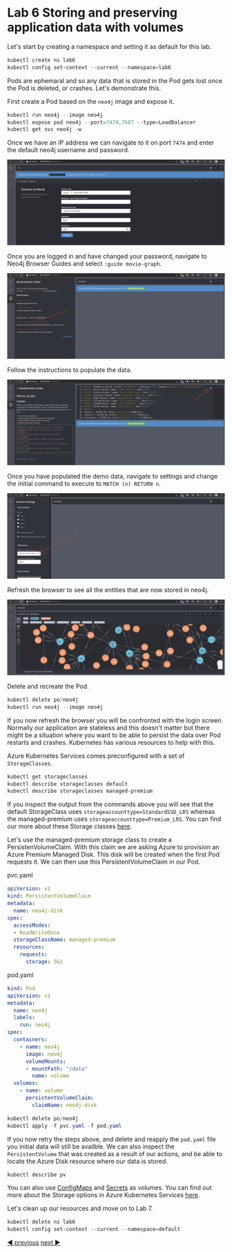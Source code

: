 # Lab 6 Storing and preserving application data with volumes

Let's start by creating a namespace and setting it as default for this lab.

```powershell
kubectl create ns lab6
kubectl config set-context --current --namespace=lab6
```

Pods are ephemaral and so any data that is stored in the Pod gets lost once the Pod is deleted, or crashes. Let's demonstrate this.

First create a Pod based on the `neo4j` image and expose it.

```powershell
kubectl run neo4j --image neo4j 
kubectl expose pod neo4j --port=7474,7687 --type=LoadBalancer
kubectl get svc neo4j -w
```

Once we have an IP address we can navigate to it on port `7474` and enter the default neo4j username and password.

![Neo4j setup](images/neo4j_setup_1.png)

Once you are logged in and have changed your password, navigate to Neo4j Browser Guides and select `:guide movie-graph`.

![Neo4j setup](images/neo4j_setup_2.png)

Follow the instructions to populate the data.

![Neo4j setup](images/neo4j_setup_3.png)

Once you have populated the demo data, navigate to settings and change the initial command to execute to `MATCH (n) RETURN n`.

![Neo4j setup](images/neo4j_setup_4.png)

Refresh the browser to see all the entities that are now stored in neo4j.

![Neo4j setup](images/neo4j_setup_5.png)

Delete and recreate the Pod.

```powershell
kubectl delete po/neo4j
kubectl run neo4j --image neo4j 
```

If you now refresh the browser you will be confronted with the login screen. Normally our application are stateless and this doesn't matter but there might be a situation where you want to be able to persist the data over Pod restarts and crashes. Kubernetes has various resources to help with this.

Azure Kubernetes Services comes preconfigured with a set of `StorageClasses`.

```powershell
kubectl get storageclasses  
kubectl describe storageclasses default
kubectl describe storageclasses managed-premium
```

If you inspect the output from the commands above you will see that the default StorageClass uses  `storageaccounttype=StandardSSD_LRS` whereas the managed-premium uses `storageaccounttype=Premium_LRS`. You can find our more about these Storage classes [here](https://docs.microsoft.com/en-us/azure/aks/concepts-storage#storage-classes).

Let's use the managed-premium storage class to create a PersistenVolumeClaim. With this claim we are asking Azure to provision an Azure Premium Managed Disk. This disk will be created when the first Pod requests it. We can then use this PersistentVolumeClaim in our Pod.

pvc.yaml

```yaml
apiVersion: v1
kind: PersistentVolumeClaim
metadata:
  name: neo4j-disk
spec:
  accessModes:
  - ReadWriteOnce
  storageClassName: managed-premium
  resources:
    requests:
      storage: 5Gi
```

pod.yaml

```yaml
kind: Pod
apiVersion: v1
metadata:
  name: neo4j
  labels:
    run: neo4j
spec:
  containers:
    - name: neo4j
      image: neo4j
      volumeMounts:
      - mountPath: "/data"
        name: volume
  volumes:
    - name: volume
      persistentVolumeClaim:
        claimName: neo4j-disk
```

```powershell
kubectl delete po/neo4j
kubectl apply -f pvc.yaml -f pod.yaml
```

If you now retry the steps above, and delete and reapply the `pod.yaml` file you initial data will still be availble. We can also inspect the `PersistentVolume` that was created as a result of our actions, and be able to locate the Azure Disk resource where our data is stored.

```powershell
kubectl describe pv
```

You can also use [ConfigMaps](https://kubernetes.io/docs/tasks/configure-pod-container/configure-pod-configmap/#add-configmap-data-to-a-volume) and [Secrets](https://kubernetes.io/docs/concepts/configuration/secret/#using-secrets-as-files-from-a-pod) as volumes. You can find out more about the Storage options in Azure Kubernetes Services [here](https://docs.microsoft.com/en-us/azure/aks/concepts-storage).

Let's clean up our resources and move on to Lab 7.

```powershell
kubectl delete ns lab6
kubectl config set-context --current --namespace=default
```

[:arrow_backward: previous](../lab5-networking/LAB.md)  [next :arrow_forward:](../lab7-deploy/LAB.md)
